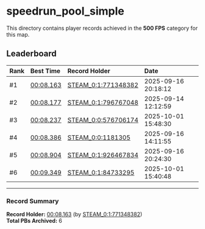 # speedrun_pool_simple

This directory contains player records achieved in the **500 FPS** category for this map.

## Leaderboard

| Rank | Best Time | Record Holder | Date                |
| :--- | :-------- | :------------ | :------------------ |
| #1   | [00:08.163](./00008163_STEAM_0_1_771348382_20250916-201812.zip) | [STEAM_0:1:771348382](https://speedrun16.com/profile/STEAM_0:1:771348382)   | 2025-09-16 20:18:12 |
| #2   | [00:08.177](./00008177_STEAM_0_1_796767048_20250914-121259.zip) | [STEAM_0:1:796767048](https://speedrun16.com/profile/STEAM_0:1:796767048)   | 2025-09-14 12:12:59 |
| #3   | [00:08.237](./00008237_STEAM_0_0_576706174_20251001-154830.zip) | [STEAM_0:0:576706174](https://speedrun16.com/profile/STEAM_0:0:576706174)   | 2025-10-01 15:48:30 |
| #4   | [00:08.386](./00008386_STEAM_0_0_1181305_20250916-141155.zip) | [STEAM_0:0:1181305](https://speedrun16.com/profile/STEAM_0:0:1181305)   | 2025-09-16 14:11:55 |
| #5   | [00:08.904](./00008904_STEAM_0_1_926467834_20250916-202430.zip) | [STEAM_0:1:926467834](https://speedrun16.com/profile/STEAM_0:1:926467834)   | 2025-09-16 20:24:30 |
| #6   | [00:09.349](./00009349_STEAM_0_1_84733295_20251001-154048.zip) | [STEAM_0:1:84733295](https://speedrun16.com/profile/STEAM_0:1:84733295)   | 2025-10-01 15:40:48 |

---

### Record Summary
**Record Holder:** [00:08.163](./00008163_STEAM_0_1_771348382_20250916-201812.zip) (by [STEAM_0:1:771348382](https://speedrun16.com/profile/STEAM_0:1:771348382))  
**Total PBs Archived:** 6